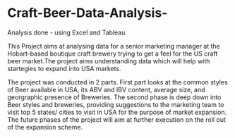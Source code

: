 # Craft-Beer-Data-Analysis-
Analysis done - using Excel and Tableau

This Project aims at analysing data for a senior marketing manager at the Hobart-based boutique craft brewery trying to get a feel for the US craft beer market.The project aims understanding data which will help with startegies to expand into USA markets. 

The project was conducted in 2 parts. First part looks at the common styles of Beer available in USA, its ABV and IBV content, average size, and georgraphic presence of Breweries. 
The second phase is deep down into Beer styles and breweries, providing suggestions to the marketing team to visit top 5 states/ cities to visit in USA for the purpose of market expansion.
The future phases of the project will aim at further execution on the roll out of the expansion scheme. 
